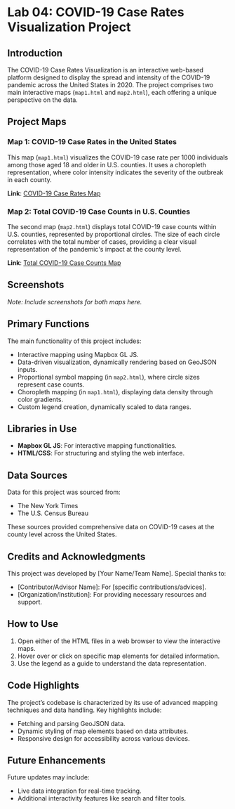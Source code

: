 # Lab 04: COVID-19 Case Rates Visualization Project

## Introduction
The COVID-19 Case Rates Visualization is an interactive web-based platform designed to display the spread and intensity of the COVID-19 pandemic across the United States in 2020. The project comprises two main interactive maps (`map1.html` and `map2.html`), each offering a unique perspective on the data.

## Project Maps

### Map 1: COVID-19 Case Rates in the United States
This map (`map1.html`) visualizes the COVID-19 case rate per 1000 individuals among those aged 18 and older in U.S. counties. It uses a choropleth representation, where color intensity indicates the severity of the outbreak in each county.

**Link**: [COVID-19 Case Rates Map](path/to/map1.html)

### Map 2: Total COVID-19 Case Counts in U.S. Counties
The second map (`map2.html`) displays total COVID-19 case counts within U.S. counties, represented by proportional circles. The size of each circle correlates with the total number of cases, providing a clear visual representation of the pandemic's impact at the county level.

**Link**: [Total COVID-19 Case Counts Map](path/to/map2.html)

## Screenshots
*Note: Include screenshots for both maps here.*

## Primary Functions
The main functionality of this project includes:

- Interactive mapping using Mapbox GL JS.
- Data-driven visualization, dynamically rendering based on GeoJSON inputs.
- Proportional symbol mapping (in `map2.html`), where circle sizes represent case counts.
- Choropleth mapping (in `map1.html`), displaying data density through color gradients.
- Custom legend creation, dynamically scaled to data ranges.

## Libraries in Use
- **Mapbox GL JS**: For interactive mapping functionalities.
- **HTML/CSS**: For structuring and styling the web interface.

## Data Sources
Data for this project was sourced from:
- The New York Times
- The U.S. Census Bureau

These sources provided comprehensive data on COVID-19 cases at the county level across the United States.

## Credits and Acknowledgments
This project was developed by [Your Name/Team Name]. Special thanks to:
- [Contributor/Advisor Name]: For [specific contributions/advices].
- [Organization/Institution]: For providing necessary resources and support.

## How to Use
1. Open either of the HTML files in a web browser to view the interactive maps.
2. Hover over or click on specific map elements for detailed information.
3. Use the legend as a guide to understand the data representation.

## Code Highlights
The project’s codebase is characterized by its use of advanced mapping techniques and data handling. Key highlights include:

- Fetching and parsing GeoJSON data.
- Dynamic styling of map elements based on data attributes.
- Responsive design for accessibility across various devices.

## Future Enhancements
Future updates may include:
- Live data integration for real-time tracking.
- Additional interactivity features like search and filter tools.
